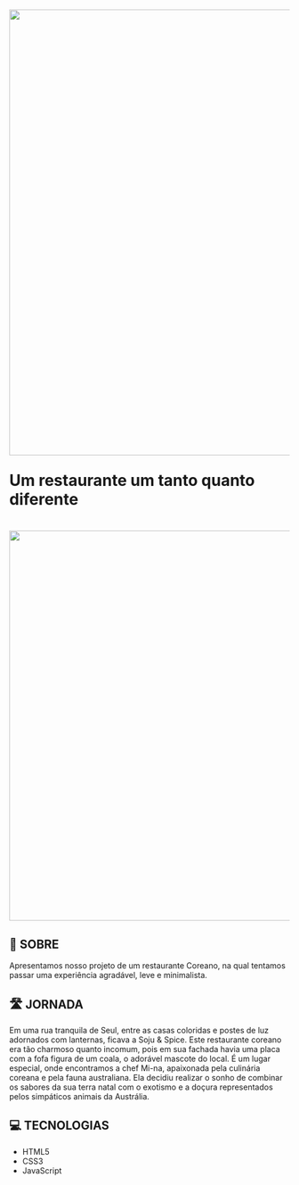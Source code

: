 <h1>
<img src ="https://i.postimg.cc/QMc2n6Jh/Logo-nome-1.png" width = 800px;>
<p>Um restaurante um tanto quanto diferente</p>
</h1>
<h1>
<img src = "https://i.postimg.cc/dVGKMTNv/Screen.png" width = 700px>
</h1>

## 📒 SOBRE
Apresentamos nosso projeto de um restaurante Coreano, na qual tentamos passar uma experiência agradável, leve e minimalista.

## 🛣️ JORNADA
Em uma rua tranquila de Seul, entre as casas coloridas e postes de luz adornados com lanternas, ficava a Soju & Spice. Este restaurante coreano era tão charmoso quanto incomum, pois em sua fachada havia uma placa com a fofa figura de um coala, o adorável mascote do local. É um lugar especial, onde encontramos a chef Mi-na, apaixonada pela culinária coreana e pela fauna australiana. Ela decidiu realizar o sonho de combinar os sabores da sua terra natal com o exotismo e a doçura representados pelos simpáticos animais da Austrália.

## 💻 TECNOLOGIAS
- HTML5
- CSS3
- JavaScript
